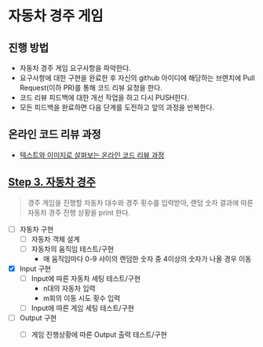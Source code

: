 # 자동차 경주 게임
## 진행 방법
* 자동차 경주 게임 요구사항을 파악한다.
* 요구사항에 대한 구현을 완료한 후 자신의 github 아이디에 해당하는 브랜치에 Pull Request(이하 PR)를 통해 코드 리뷰 요청을 한다.
* 코드 리뷰 피드백에 대한 개선 작업을 하고 다시 PUSH한다.
* 모든 피드백을 완료하면 다음 단계를 도전하고 앞의 과정을 반복한다.

## 온라인 코드 리뷰 과정
* [텍스트와 이미지로 살펴보는 온라인 코드 리뷰 과정](https://github.com/next-step/nextstep-docs/tree/master/codereview)

## [Step 3. 자동차 경주](https://edu.nextstep.camp/s/E42ziiPQ/ls/btefkF6S)
> 경주 게임을 진행할 자동차 대수와 경주 횟수를 입력받아, 랜덤 숫자 결과에 따른 자동차 경주 진행 상황을 print 한다.

- [ ] 자동차 구현
  - [ ] 자동차 객체 설계
  - [ ] 자동차의 움직임 테스트/구현
    - 매 움직임마다 0-9 사이의 랜덤한 숫자 중 4이상의 숫자가 나올 경우 이동
- [X] Input 구현
  - [ ] Input에 따른 자동차 세팅 테스트/구현
    - n대의 자동차 입력
    - m회의 이동 시도 횟수 입력
  - [ ] Input에 따른 게임 세팅 테스트/구현
- [ ] Output 구현
  - [ ] 게임 진행상황에 따른 Output 출력 테스트/구현

